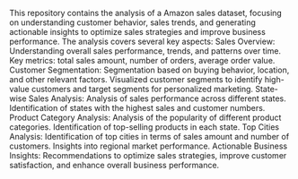 This repository contains the analysis of a Amazon sales dataset, 
focusing on understanding customer behavior, sales trends, and generating
actionable insights to optimize sales strategies and improve business performance.
The analysis covers several key aspects:
Sales Overview:
Understanding overall sales performance, trends, and patterns over time.
Key metrics: total sales amount, number of orders, average order value.
Customer Segmentation:
Segmentation based on buying behavior, location, and other relevant factors.
Visualized customer segments to identify high-value customers and target segments for personalized marketing.
State-wise Sales Analysis:
Analysis of sales performance across different states.
Identification of states with the highest sales and customer numbers.
Product Category Analysis:
Analysis of the popularity of different product categories.
Identification of top-selling products in each state.
Top Cities Analysis:
Identification of top cities in terms of sales amount and number of customers.
Insights into regional market performance.
Actionable Business Insights:
Recommendations to optimize sales strategies, improve customer satisfaction, and enhance overall business performance.
